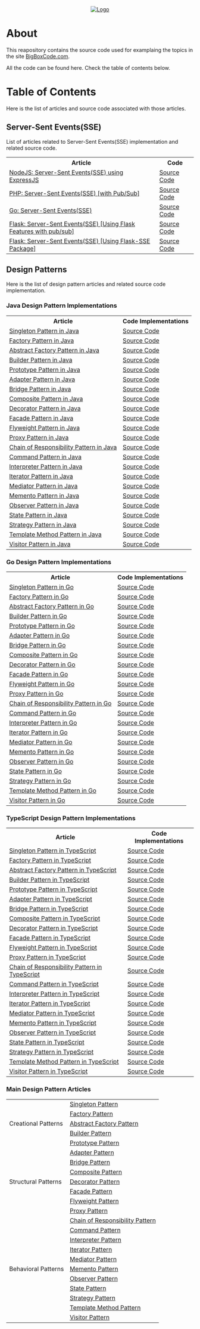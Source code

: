 <div align="center">
    <a href="https://bigboxcode.com" target="_blank">
        <img src="https://bigboxcode.com/wp-content/uploads/2021/03/bigboxcode-inv.png" 
        alt="Logo">
    </a>
</div>

# About

This reapository contains the source code used for examplaing the topics in the site <a title="BigBoxCode.com" href="https://bigboxcode.com">BigBoxCode.com</a>.

All the code can be found here. Check the table of contents below.


# Table of Contents

Here is the list of articles and source code associated with those articles.

## Server-Sent Events(SSE)

List of articles related to Server-Sent Events(SSE) implementation and related source code.

<table vertical-align="middle">
    <tr>
        <th>Article</th>        
        <th>Code</th>
    </tr>
    <tr>
        <td><a href="https://bigboxcode.com/nodejs-server-sent-events-sse">NodeJS: Server-Sent Events(SSE) using ExpressJS</a></td>
        <td><a href="https://github.com/webhkp/BigBoxCode/tree/main/sse/expressjs-sse">Source Code</a></td>
    </tr>
    <tr>
        <td><a href="https://bigboxcode.com/php-server-sent-events-sse">PHP: Server-Sent Events(SSE) [with Pub/Sub]</a></td>
        <td><a href="https://github.com/webhkp/BigBoxCode/tree/main/sse/php-sse">Source Code</a></td>
    </tr>
    <tr>
        <td><a href="https://bigboxcode.com/go-server-sent-events-sse">Go: Server-Sent Events(SSE)</a></td>
        <td><a href="https://github.com/webhkp/BigBoxCode/tree/main/sse/go-sse">Source Code</a></td>
    </tr>
    <tr>
        <td><a href="https://bigboxcode.com/flask-server-sent-events-sse">Flask: Server-Sent Events(SSE) [Using Flask Features with pub/sub]</a></td>
        <td><a href="https://github.com/webhkp/BigBoxCode/tree/main/sse/flask-sse/sse">Source Code</a></td>
    </tr>
    <tr>
        <td><a href="https://bigboxcode.com/flask-server-sent-events-sse">Flask: Server-Sent Events(SSE) [Using Flask-SSE Package]</a></td>
        <td><a href="https://github.com/webhkp/BigBoxCode/tree/main/sse/flask-sse/sse-using-package">Source Code</a></td>
    </tr>
</table>


## Design Patterns

Here is the list of design pattern articles and related source code implementation.


### Java Design Pattern Implementations

<table vertical-align="middle">
    <tr>
        <th>Article</th>        
        <th>Code Implementations</th>
    </tr>
    <tr>
        <td><a href="https://bigboxcode.com/design-pattern-singleton-pattern-java">Singleton Pattern in Java</a></td>
        <td><a href="https://github.com/webhkp/BigBoxCode/tree/main/design-patterns/JavaDesignPatterns/src/com/bigboxcode/designpattern/singleton">Source Code</a></td>
    </tr>
    <tr>
        <td><a href="https://bigboxcode.com/design-pattern-factory-pattern-java">Factory Pattern in Java</a></td>
        <td><a href="https://github.com/webhkp/BigBoxCode/tree/main/design-patterns/JavaDesignPatterns/src/com/bigboxcode/designpattern/factory">Source Code</a></td>
    </tr>
    <tr>
        <td><a href="https://bigboxcode.com/design-pattern-builder-pattern-java">Abstract Factory Pattern in Java</a></td>
        <td><a href="https://github.com/webhkp/BigBoxCode/tree/main/design-patterns/JavaDesignPatterns/src/com/bigboxcode/designpattern/abstractfactory">Source Code</a></td>
    </tr>
    <tr>
        <td><a href="https://bigboxcode.com/design-pattern-builder-pattern-java">Builder Pattern in Java</a></td>
        <td><a href="https://github.com/webhkp/BigBoxCode/tree/main/design-patterns/JavaDesignPatterns/src/com/bigboxcode/designpattern/builder">Source Code</a></td>
    </tr>
    <tr>
        <td><a href="https://bigboxcode.com/design-pattern-prototype-pattern">Prototype Pattern in Java</a></td>
        <td><a href="https://github.com/webhkp/BigBoxCode/tree/main/design-patterns/JavaDesignPatterns/src/com/bigboxcode/designpattern/prototype">Source Code</a></td>
    </tr>
    <tr>
        <td><a href="https://bigboxcode.com/design-pattern-adapter-pattern-java">Adapter Pattern in Java</a></td>
        <td><a href="https://github.com/webhkp/BigBoxCode/tree/main/design-patterns/JavaDesignPatterns/src/com/bigboxcode/designpattern/adapter">Source Code</a></td>
    </tr>
    <tr>
        <td><a href="https://bigboxcode.com/design-pattern-bridge-pattern-java">Bridge Pattern in Java</a></td>
        <td><a href="https://github.com/webhkp/BigBoxCode/tree/main/design-patterns/JavaDesignPatterns/src/com/bigboxcode/designpattern/bridge">Source Code</a></td>
    </tr>
    <tr>
        <td><a href="https://bigboxcode.com/design-pattern-composite-pattern-java">Composite Pattern in Java</a></td>
        <td><a href="https://github.com/webhkp/BigBoxCode/tree/main/design-patterns/JavaDesignPatterns/src/com/bigboxcode/designpattern/composite">Source Code</a></td>
    </tr>
    <tr>
        <td><a href="https://bigboxcode.com/design-pattern-decorator-pattern-java">Decorator Pattern in Java</a></td>
        <td><a href="https://github.com/webhkp/BigBoxCode/tree/main/design-patterns/JavaDesignPatterns/src/com/bigboxcode/designpattern/decorator">Source Code</a></td>
    </tr>
    <tr>
        <td><a href="https://bigboxcode.com/design-pattern-facade-pattern-java">Facade Pattern in Java</a></td>
        <td><a href="https://github.com/webhkp/BigBoxCode/tree/main/design-patterns/JavaDesignPatterns/src/com/bigboxcode/designpattern/facade">Source Code</a></td>
    </tr>
    <tr>
        <td><a href="https://bigboxcode.com/design-pattern-flyweight-pattern-java">Flyweight Pattern in Java</a></td>
        <td><a href="https://github.com/webhkp/BigBoxCode/tree/main/design-patterns/JavaDesignPatterns/src/com/bigboxcode/designpattern/flyweight">Source Code</a></td>
    </tr>
    <tr>
        <td><a href="https://bigboxcode.com/design-pattern-proxy-pattern-java">Proxy Pattern in Java</a></td>
        <td><a href="https://github.com/webhkp/BigBoxCode/tree/main/design-patterns/JavaDesignPatterns/src/com/bigboxcode/designpattern/proxy">Source Code</a></td>
    </tr>
    <tr>
        <td><a href="https://bigboxcode.com/design-pattern-chain-of-responsibility-pattern-java">Chain of Responsibility Pattern in Java</a></td>
        <td><a href="https://github.com/webhkp/BigBoxCode/tree/main/design-patterns/JavaDesignPatterns/src/com/bigboxcode/designpattern/chainofresponsibility">Source Code</a></td>
    </tr>
    <tr>
        <td><a href="https://bigboxcode.com/design-pattern-command-pattern-java">Command Pattern in Java</a></td>
        <td><a href="https://github.com/webhkp/BigBoxCode/tree/main/design-patterns/JavaDesignPatterns/src/com/bigboxcode/designpattern/command">Source Code</a></td>
    </tr>
    <tr>
        <td><a href="https://bigboxcode.com/design-pattern-interpreter-pattern-java">Interpreter Pattern in Java</a></td>
        <td><a href="https://github.com/webhkp/BigBoxCode/tree/main/design-patterns/JavaDesignPatterns/src/com/bigboxcode/designpattern/interpreter">Source Code</a></td>
    </tr>
    <tr>
        <td><a href="https://bigboxcode.com/design-pattern-iterator-pattern-java">Iterator Pattern in Java</a></td>
        <td><a href="https://github.com/webhkp/BigBoxCode/tree/main/design-patterns/JavaDesignPatterns/src/com/bigboxcode/designpattern/iterator">Source Code</a></td>
    </tr>
    <tr>
        <td><a href="https://bigboxcode.com/design-pattern-mediator-pattern-java">Mediator Pattern in Java</a></td>
        <td><a href="https://github.com/webhkp/BigBoxCode/tree/main/design-patterns/JavaDesignPatterns/src/com/bigboxcode/designpattern/mediator">Source Code</a></td>
    </tr>
    <tr>
        <td><a href="https://bigboxcode.com/design-pattern-memento-pattern-java">Memento Pattern in Java</a></td>
        <td><a href="https://github.com/webhkp/BigBoxCode/tree/main/design-patterns/JavaDesignPatterns/src/com/bigboxcode/designpattern/memento">Source Code</a></td>
    </tr>
    <tr>
        <td><a href="https://bigboxcode.com/design-pattern-observer-pattern-java">Observer Pattern in Java</a></td>
        <td><a href="https://github.com/webhkp/BigBoxCode/tree/main/design-patterns/JavaDesignPatterns/src/com/bigboxcode/designpattern/observer">Source Code</a></td>
    </tr>
    <tr>
        <td><a href="https://bigboxcode.com/design-pattern-state-pattern-java">State Pattern in Java</a></td>
        <td><a href="https://github.com/webhkp/BigBoxCode/tree/main/design-patterns/JavaDesignPatterns/src/com/bigboxcode/designpattern/state">Source Code</a></td>
    </tr>
    <tr>
        <td><a href="https://bigboxcode.com/design-pattern-strategy-pattern-java">Strategy Pattern in Java</a></td>
        <td><a href="https://github.com/webhkp/BigBoxCode/tree/main/design-patterns/JavaDesignPatterns/src/com/bigboxcode/designpattern/strategy">Source Code</a></td>
    </tr>
    <tr>
        <td><a href="https://bigboxcode.com/design-pattern-template-method-pattern-java">Template Method Pattern in Java</a></td>
        <td><a href="https://github.com/webhkp/BigBoxCode/tree/main/design-patterns/JavaDesignPatterns/src/com/bigboxcode/designpattern/templatemethod">Source Code</a></td>
    </tr>
    <tr>
        <td><a href="https://bigboxcode.com/design-pattern-visitor-pattern-java">Visitor Pattern in Java</a></td>
        <td><a href="https://github.com/webhkp/BigBoxCode/tree/main/design-patterns/JavaDesignPatterns/src/com/bigboxcode/designpattern/visitor">Source Code</a></td>
    </tr>    
</table>


### Go Design Pattern Implementations

<table vertical-align="middle">
    <tr>
        <th>Article</th>        
        <th>Code Implementations</th>
    </tr>
    <tr>
        <td><a href="https://bigboxcode.com/design-pattern-singleton-pattern-go">Singleton Pattern in Go</a></td>
        <td><a href="https://github.com/webhkp/BigBoxCode/tree/main/design-patterns/go/singleton">Source Code</a></td>
    </tr>
    <tr>
        <td><a href="https://bigboxcode.com/design-pattern-factory-pattern-go">Factory Pattern in Go</a></td>
        <td><a href="https://github.com/webhkp/BigBoxCode/tree/main/design-patterns/go/factory">Source Code</a></td>
    </tr>
    <tr>
        <td><a href="https://bigboxcode.com/design-pattern-abstract-factor-pattern-go">Abstract Factory Pattern in Go</a></td>
        <td><a href="https://github.com/webhkp/BigBoxCode/tree/main/design-patterns/go/abstract_factory">Source Code</a></td>
    </tr>
    <tr>
        <td><a href="https://bigboxcode.com/design-pattern-builder-pattern-go">Builder Pattern in Go</a></td>
        <td><a href="https://github.com/webhkp/BigBoxCode/tree/main/design-patterns/go/builder">Source Code</a></td>
    </tr>
    <tr>
        <td><a href="https://bigboxcode.com/design-pattern-prototype-pattern-go">Prototype Pattern in Go</a></td>
        <td><a href="https://github.com/webhkp/BigBoxCode/tree/main/design-patterns/go/prototype">Source Code</a></td>
    </tr>
    <tr>
        <td><a href="https://bigboxcode.com/design-pattern-adapter-pattern-go">Adapter Pattern in Go</a></td>
        <td><a href="https://github.com/webhkp/BigBoxCode/tree/main/design-patterns/go/adapter">Source Code</a></td>
    </tr>
    <tr>
        <td><a href="https://bigboxcode.com/design-pattern-bridge-pattern-go">Bridge Pattern in Go</a></td>
        <td><a href="https://github.com/webhkp/BigBoxCode/tree/main/design-patterns/go/bridge">Source Code</a></td>
    </tr>
    <tr>
        <td><a href="https://bigboxcode.com/design-pattern-composite-pattern-go">Composite Pattern in Go</a></td>
        <td><a href="https://github.com/webhkp/BigBoxCode/tree/main/design-patterns/go/composite">Source Code</a></td>
    </tr>
    <tr>
        <td><a href="https://bigboxcode.com/design-pattern-decorator-pattern-go">Decorator Pattern in Go</a></td>
        <td><a href="https://github.com/webhkp/BigBoxCode/tree/main/design-patterns/go/decorator">Source Code</a></td>
    </tr>
    <tr>
        <td><a href="https://bigboxcode.com/design-pattern-facade-pattern-go">Facade Pattern in Go</a></td>
        <td><a href="https://github.com/webhkp/BigBoxCode/tree/main/design-patterns/go/facade">Source Code</a></td>
    </tr>
    <tr>
        <td><a href="https://bigboxcode.com/design-pattern-flyweight-pattern-go">Flyweight Pattern in Go</a></td>
        <td><a href="https://github.com/webhkp/BigBoxCode/tree/main/design-patterns/go/flyweight">Source Code</a></td>
    </tr>
    <tr>
        <td><a href="https://bigboxcode.com/design-pattern-proxy-pattern-go">Proxy Pattern in Go</a></td>
        <td><a href="https://github.com/webhkp/BigBoxCode/tree/main/design-patterns/go/proxy">Source Code</a></td>
    </tr>
    <tr>
        <td><a href="https://bigboxcode.com/design-pattern-chain-of-responsibility-pattern-go">Chain of Responsibility Pattern in Go</a></td>
        <td><a href="https://github.com/webhkp/BigBoxCode/tree/main/design-patterns/go/chain_of_responsibility">Source Code</a></td>
    </tr>
    <tr>
        <td><a href="https://bigboxcode.com/design-pattern-command-pattern-go">Command Pattern in Go</a></td>
        <td><a href="https://github.com/webhkp/BigBoxCode/tree/main/design-patterns/go/command">Source Code</a></td>
    </tr>
    <tr>
        <td><a href="https://bigboxcode.com/design-pattern-interpreter-pattern-go">Interpreter Pattern in Go</a></td>
        <td><a href="https://github.com/webhkp/BigBoxCode/tree/main/design-patterns/go/interpreter">Source Code</a></td>
    </tr>
    <tr>
        <td><a href="#">Iterator Pattern in Go</a></td>
        <td><a href="#">Source Code</a></td>
    </tr>
    <tr>
        <td><a href="#">Mediator Pattern in Go</a></td>
        <td><a href="#">Source Code</a></td>
    </tr>
    <tr>
        <td><a href="#">Memento Pattern in Go</a></td>
        <td><a href="#">Source Code</a></td>
    </tr>
    <tr>
        <td><a href="#">Observer Pattern in Go</a></td>
        <td><a href="#">Source Code</a></td>
    </tr>
    <tr>
        <td><a href="#">State Pattern in Go</a></td>
        <td><a href="#">Source Code</a></td>
    </tr>
    <tr>
        <td><a href="#">Strategy Pattern in Go</a></td>
        <td><a href="#">Source Code</a></td>
    </tr>
    <tr>
        <td><a href="#">Template Method Pattern in Go</a></td>
        <td><a href="#">Source Code</a></td>
    </tr>
    <tr>
        <td><a href="#">Visitor Pattern in Go</a></td>
        <td><a href="#">Source Code</a></td>
    </tr>    
</table>



### TypeScript Design Pattern Implementations

<table vertical-align="middle">
    <tr>
        <th>Article</th>        
        <th>Code Implementations</th>
    </tr>
    <tr>
        <td><a href="https://bigboxcode.com/design-pattern-singleton-pattern-typescript">Singleton Pattern in TypeScript</a></td>
        <td><a href="https://github.com/webhkp/BigBoxCode/tree/main/design-patterns/ts/singleton">Source Code</a></td>
    </tr>
    <tr>
        <td><a href="https://bigboxcode.com/design-pattern-factory-pattern-typescript">Factory Pattern in TypeScript</a></td>
        <td><a href="https://github.com/webhkp/BigBoxCode/tree/main/design-patterns/ts/factory">Source Code</a></td>
    </tr>
    <tr>
        <td><a href="https://bigboxcode.com/design-pattern-abstract-factory-pattern-typescript">Abstract Factory Pattern in TypeScript</a></td>
        <td><a href="https://github.com/webhkp/BigBoxCode/tree/main/design-patterns/ts/abstract-factory">Source Code</a></td>
    </tr>
    <tr>
        <td><a href="https://bigboxcode.com/design-pattern-builder-pattern-typescript">Builder Pattern in TypeScript</a></td>
        <td><a href="https://github.com/webhkp/BigBoxCode/tree/main/design-patterns/ts/builder">Source Code</a></td>
    </tr>
    <tr>
        <td><a href="https://bigboxcode.com/design-pattern-prototype-pattern-typescript">Prototype Pattern in TypeScript</a></td>
        <td><a href="https://github.com/webhkp/BigBoxCode/tree/main/design-patterns/ts/prototype">Source Code</a></td>
    </tr>
    <tr>
        <td><a href="https://bigboxcode.com/design-pattern-adapter-pattern-typescript">Adapter Pattern in TypeScript</a></td>
        <td><a href="https://github.com/webhkp/BigBoxCode/tree/main/design-patterns/ts/adapter">Source Code</a></td>
    </tr>
    <tr>
        <td><a href="https://bigboxcode.com/design-pattern-bridge-pattern-typescript">Bridge Pattern in TypeScript</a></td>
        <td><a href="https://github.com/webhkp/BigBoxCode/tree/main/design-patterns/ts/bridge">Source Code</a></td>
    </tr>
    <tr>
        <td><a href="https://bigboxcode.com/design-pattern-composite-pattern-typescript">Composite Pattern in TypeScript</a></td>
        <td><a href="https://github.com/webhkp/BigBoxCode/tree/main/design-patterns/ts/composite">Source Code</a></td>
    </tr>
    <tr>
        <td><a href="https://bigboxcode.com/design-pattern-decorator-pattern-typescript">Decorator Pattern in TypeScript</a></td>
        <td><a href="https://github.com/webhkp/BigBoxCode/tree/main/design-patterns/ts/decorator">Source Code</a></td>
    </tr>
    <tr>
        <td><a href="https://bigboxcode.com/design-pattern-facade-pattern-typescript">Facade Pattern in TypeScript</a></td>
        <td><a href="https://github.com/webhkp/BigBoxCode/tree/main/design-patterns/ts/facade">Source Code</a></td>
    </tr>
    <tr>
        <td><a href="https://bigboxcode.com/design-pattern-flyweight-pattern-typescript">Flyweight Pattern in TypeScript</a></td>
        <td><a href="https://github.com/webhkp/BigBoxCode/tree/main/design-patterns/ts/flyweight">Source Code</a></td>
    </tr>
    <tr>
        <td><a href="https://bigboxcode.com/design-pattern-proxy-pattern-typescript">Proxy Pattern in TypeScript</a></td>
        <td><a href="https://github.com/webhkp/BigBoxCode/tree/main/design-patterns/ts/proxy">Source Code</a></td>
    </tr>
    <tr>
        <td><a href="https://bigboxcode.com/design-pattern-chain-of-responsibility-pattern-typescript">Chain of Responsibility Pattern in TypeScript</a></td>
        <td><a href="https://github.com/webhkp/BigBoxCode/tree/main/design-patterns/ts/chain-of-responsibility">Source Code</a></td>
    </tr>
    <tr>
        <td><a href="https://bigboxcode.com/design-pattern-command-pattern-typescript">Command Pattern in TypeScript</a></td>
        <td><a href="https://github.com/webhkp/BigBoxCode/tree/main/design-patterns/ts/command">Source Code</a></td>
    </tr>
    <tr>
        <td><a href="https://bigboxcode.com/design-pattern-interpreter-pattern-typescript">Interpreter Pattern in TypeScript</a></td>
        <td><a href="https://github.com/webhkp/BigBoxCode/tree/main/design-patterns/ts/interpreter">Source Code</a></td>
    </tr>
    <tr>
        <td><a href="#">Iterator Pattern in TypeScript</a></td>
        <td><a href="#">Source Code</a></td>
    </tr>
    <tr>
        <td><a href="#">Mediator Pattern in TypeScript</a></td>
        <td><a href="#">Source Code</a></td>
    </tr>
    <tr>
        <td><a href="#">Memento Pattern in TypeScript</a></td>
        <td><a href="#">Source Code</a></td>
    </tr>
    <tr>
        <td><a href="#">Observer Pattern in TypeScript</a></td>
        <td><a href="#">Source Code</a></td>
    </tr>
    <tr>
        <td><a href="#">State Pattern in TypeScript</a></td>
        <td><a href="#">Source Code</a></td>
    </tr>
    <tr>
        <td><a href="#">Strategy Pattern in TypeScript</a></td>
        <td><a href="#">Source Code</a></td>
    </tr>
    <tr>
        <td><a href="#">Template Method Pattern in TypeScript</a></td>
        <td><a href="#">Source Code</a></td>
    </tr>
    <tr>
        <td><a href="#">Visitor Pattern in TypeScript</a></td>
        <td><a href="#">Source Code</a></td>
    </tr>    
</table>


### Main Design Pattern Articles

<table vertical-align="middle">
    <tr>
        <td rowspan="5">Creational Patterns</td>
        <td><a href="https://bigboxcode.com/design-pattern-singleton-pattern">Singleton Pattern</a></td>
    </tr>
    <tr>
        <td><a href="https://bigboxcode.com/design-pattern-factory-pattern">Factory Pattern</a></td>
    </tr>
    <tr>
        <td><a href="https://bigboxcode.com/design-pattern-builder-pattern">Abstract Factory Pattern</a></td>
    </tr>
    <tr>
        <td><a href="https://bigboxcode.com/design-pattern-builder-pattern">Builder Pattern</a></td>
    </tr>
    <tr>
        <td><a href="https://bigboxcode.com/design-pattern-prototype-pattern">Prototype Pattern</a></td>
    </tr>
    <tr>
        <td rowspan="7">Structural Patterns</td>
        <td><a href="https://bigboxcode.com/design-pattern-adapter-pattern">Adapter Pattern</a></td>
    </tr>
    <tr>
        <td><a href="https://bigboxcode.com/design-pattern-bridge-pattern">Bridge Pattern</a></td>
    </tr>
    <tr>
        <td><a href="https://bigboxcode.com/design-pattern-composite-pattern">Composite Pattern</a></td>
    </tr>
    <tr>
        <td><a href="https://bigboxcode.com/design-pattern-decorator-pattern">Decorator Pattern</a></td>
    </tr>
    <tr>
        <td><a href="https://bigboxcode.com/design-pattern-facade-pattern">Facade Pattern</a></td>
    </tr>
    <tr>
        <td><a href="https://bigboxcode.com/design-pattern-flyweight-pattern">Flyweight Pattern</a></td>
    </tr>
    <tr>
        <td><a href="https://bigboxcode.com/design-pattern-proxy-pattern">Proxy Pattern</a></td>
    </tr>
    <tr>
        <td rowspan="11">Behavioral Patterns</td>
        <td><a href="https://bigboxcode.com/design-pattern-chain-of-responsibility-pattern">Chain of Responsibility Pattern</a></td>
    </tr>
    <tr>
        <td><a href="https://bigboxcode.com/design-pattern-command-pattern">Command Pattern</a></td>
    </tr>
    <tr>
        <td><a href="https://bigboxcode.com/design-pattern-interpreter-pattern">Interpreter Pattern</a></td>
    </tr>
    <tr>
        <td><a href="https://bigboxcode.com/design-pattern-iterator-pattern">Iterator Pattern</a></td>
    </tr>
    <tr>
        <td><a href="https://bigboxcode.com/design-pattern-mediator-pattern">Mediator Pattern</a></td>
    </tr>
    <tr>
        <td><a href="https://bigboxcode.com/design-pattern-memento-pattern">Memento Pattern</a></td>
    </tr>
    <tr>
        <td><a href="https://bigboxcode.com/design-pattern-observer-pattern">Observer Pattern</a></td>
    </tr>
    <tr>
        <td><a href="https://bigboxcode.com/design-pattern-state-pattern">State Pattern</a></td>
    </tr>
    <tr>
        <td><a href="https://bigboxcode.com/design-pattern-strategy-pattern">Strategy Pattern</a></td>
    </tr>
    <tr>
        <td><a href="https://bigboxcode.com/design-pattern-template-method-pattern">Template Method Pattern</a></td>
    </tr>
    <tr>
        <td><a href="https://bigboxcode.com/design-pattern-visitor-pattern">Visitor Pattern</a></td>
    </tr>    
</table>